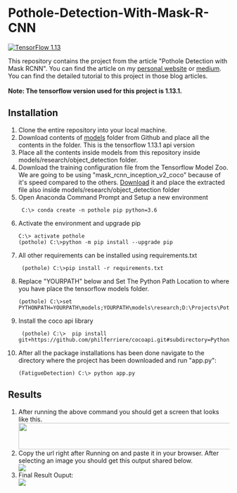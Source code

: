 # Pothole-Detection-With-Mask-R-CNN
[![TensorFlow 1.13](https://img.shields.io/badge/TensorFlow-1.13-FF6F00?logo=tensorflow)](https://github.com/tensorflow/tensorflow/releases/tag/v1.13.1)

This repository contains the project from the article "Pothole Detection with Mask RCNN". You can find the article on my <a href="https://www.samdenlepcha.com/blogs/pothole-detection-mask-rcnn/">personal website</a> or <a href="https://medium.com/@sam.lepcha98/pothole-detection-with-mask-rcnn-b78d18a89915">medium</a>. You can find the detailed tutorial to this project in those blog articles. <br> <br>
<b> Note: The tensorflow version used for this project is 1.13.1.</b>

## Installation

<ol>
<li>Clone the entire repository into your local machine.</li>
<li>Download contents of <a href = "https://github.com/tensorflow/models/tree/r1.13.0">models</a> folder from Github and place all the contents in the folder. This is the tensorflow 1.13.1 api version</li>
<li>Place all the contents inside models from this repository inside models/research/object_detection folder.</li>
<li>Download the training configuration file from the Tensorflow Model Zoo. We are going to be using "mask_rcnn_inception_v2_coco" because of it's speed compared to the others. <a href="http://download.tensorflow.org/models/object_detection/mask_rcnn_inception_v2_coco_2018_01_28.tar.gz">Download</a> it and place the extracted file also inside models/research/object_detection folder</li>
<li>Open Anaconda Command Prompt and Setup a new environment</li>
   
  ```
   C:\> conda create -n pothole pip python=3.6
  ```
<li>Activate the environment and upgrade pip </li>
  
  ```
  C:\> activate pothole
  (pothole) C:\>python -m pip install --upgrade pip
  ```

<li>All other requirements can be installed using requirements.txt</li>
  
  ```
   (pothole) C:\>pip install -r requirements.txt
  ```
 
<li>Replace "YOURPATH" below and Set The Python Path Location to where you have place the tensorflow models folder. </li>
  
  ```
  (pothole) C:\>set PYTHONPATH=YOURPATH\models;YOURPATH\models\research;D:\Projects\Pothole\MaskRCNN\models\research\slim
  ```

<li>Install the coco api library</li>
  
  ```
   (pothole) C:\>  pip install git+https://github.com/philferriere/cocoapi.git#subdirectory=PythonAPI
  ```

<li> After all the package installations has been done navigate to the directory where the project has been downloaded and run "app.py":</li>
  
  ```
  (FatigueDetection) C:\> python app.py
  ```
</ol>

## Results
<ol>
   <li> After running the above command you should get a screen that looks like this.</li>
   <img src="https://user-images.githubusercontent.com/33536225/90520818-764fd780-e187-11ea-91c8-2e48ece8fce2.JPG" height="60" width="600">
   <br>
   <li>Copy the url right after Running on and paste it in your browser. After selecting an image you should get this output shared below.</li> 
   <img src="https://user-images.githubusercontent.com/33536225/90521571-50770280-e188-11ea-8b83-8296cf33e6ad.png">
   <li>Final Result Ouput:</li>
   <img src="https://user-images.githubusercontent.com/33536225/90600215-c83e3f00-e213-11ea-9c7b-2382f0944d53.JPG">
</ol>


